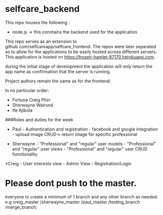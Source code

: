 # selfcare_backend

This repo houses the following :
- node.js -> this conntains the backend used for the application

This repo serves as an extension to github.com/selfcareapp/selfcare_frontend. The repos were later separated so to allow for the applications to be easily hosted across different servers. 
This application is hosted on https://frozen-hamlet-87170.herokuapp.com.

during the initial stage of development the application will only return the app name as confirmation that the server is running.

Project authors remain the same as for the frontend:

In no particular order:
* Fortune Creig Phiri
* Sherwayne Walrond
* Ife Ajibola

###Roles and duties for the week
* Paul - Authentication and registration
       - facebook and google integration
       - upload image
       CRUD-> return image for specific professional
       
* Sherwayne - "Professional" and "regular" user models
            - "Professional" and "regular" user views
            - "Professional" and "regular" user CRUD functionality
            
*Creig - User interests view
       - Admin View
       - Registration/Login

<h1>Please dont push to the master.</h1>
everyone to create a minimum of 1 branch and any other branch as needed. 
e.g creig_master /sherwayne_master /paul_master /testing_branch /merge_branch; 
